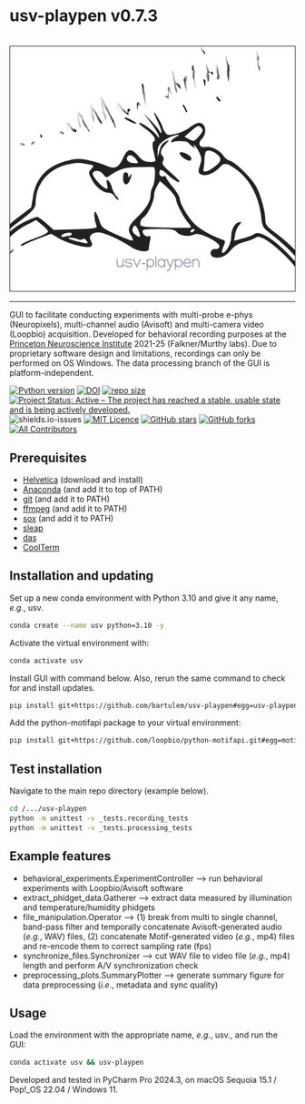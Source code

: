 # usv-playpen v0.7.3

<br>
<div align="center">
  <img src="src/img/usv_playpen_gui.png">
</div>
<hr>

GUI to facilitate conducting experiments with multi-probe e-phys (Neuropixels), multi-channel audio (Avisoft) and multi-camera video (Loopbio) acquisition. Developed for behavioral recording purposes at the [Princeton Neuroscience Institute](https://pni.princeton.edu/) 2021-25 (Falkner/Murthy labs). Due to proprietary software design and limitations, recordings can only be performed on OS Windows. The data processing branch of the GUI is platform-independent.

[![Python version](https://img.shields.io/badge/Python-3.10-blue)](https://img.shields.io/badge/Python-3.10-blue)
[![DOI](https://zenodo.org/badge/566588932.svg)](https://zenodo.org/badge/latestdoi/566588932)
[![repo size](https://img.shields.io/github/repo-size/bartulem/usv-playpen)](https://github.com/bartulem/usv-playpen/)
[![Project Status: Active – The project has reached a stable, usable state and is being actively developed.](https://www.repostatus.org/badges/latest/active.svg)](https://www.repostatus.org/#active)
![shields.io-issues](https://img.shields.io/github/issues/bartulem/usv-playpen)
[![MIT Licence](https://img.shields.io/github/license/bartulem/usv-playpen)](https://github.com/bartulem/usv-playpen/blob/main/LICENSE)
[![GitHub stars](https://img.shields.io/github/stars/bartulem/usv-playpen?style=social)](https://github.com/bartulem/usv-playpen/)
[![GitHub forks](https://img.shields.io/github/forks/bartulem/usv-playpen?style=social)](https://github.com/bartulem/usv-playpen/)
[![All Contributors](https://img.shields.io/badge/all_contributors-1-orange.svg?style=flat-square)](https://img.shields.io/badge/all_contributors-1-orange.svg?style=flat-square)


## Prerequisites

* [Helvetica](https://freefontsfamily.net/helvetica-font-family/) (download and install)
* [Anaconda](https://www.anaconda.com/download) (and add it to top of PATH)
* [git](https://git-scm.com/download/)  (and add it to PATH)
* [ffmpeg](https://ffmpeg.org/download.html) (and add it to PATH)
* [sox](https://sourceforge.net/projects/sox/)  (and add it to PATH)
* [sleap](https://sleap.ai/) 
* [das](https://janclemenslab.org/das/)
* [CoolTerm](https://coolterm.en.lo4d.com/windows)

## Installation and updating

Set up a new conda environment with Python 3.10 and give it any name, _e.g._, usv.
```bash
conda create --name usv python=3.10 -y
```
Activate the virtual environment with:
```bash
conda activate usv
```
Install GUI with command below. Also, rerun the same command to check for and install updates.
```bash
pip install git+https://github.com/bartulem/usv-playpen#egg=usv-playpen --use-pep517
```

Add the python-motifapi package to your virtual environment:
```bash
pip install git+https://github.com/loopbio/python-motifapi.git#egg=motifapi --use-pep517
```

## Test installation
Navigate to the main repo directory (example below).
```bash
cd /.../usv-playpen
python -m unittest -v _tests.recording_tests
python -m unittest -v _tests.processing_tests
```

## Example features

* behavioral_experiments.ExperimentController --> run behavioral experiments with Loopbio/Avisoft software
* extract_phidget_data.Gatherer --> extract data measured by illumination and temperature/humidity phidgets
* file_manipulation.Operator --> (1) break from multi to single channel, band-pass filter and temporally concatenate Avisoft-generated audio (_e.g._, WAV) files,
                                 (2) concatenate Motif-generated video (_e.g._, mp4) files and re-encode them to correct sampling rate (fps)
* synchronize_files.Synchronizer --> cut WAV file to video file (_e.g._, mp4) length and perform A/V synchronization check
* preprocessing_plots.SummaryPlotter --> generate summary figure for data preprocessing (_i.e._, metadata and sync quality)

## Usage

Load the environment with the appropriate name, _e.g._, usv., and run the GUI:
```bash
conda activate usv && usv-playpen
```

Developed and tested in PyCharm Pro 2024.3, on macOS Sequoia 15.1 / Pop!_OS 22.04 / Windows 11.
